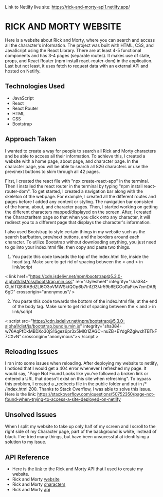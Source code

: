 Link to Netlify live site: https://rick-and-morty-api1.netlify.app/

# RICK AND MORTY WEBSITE

Here is a website about Rick and Morty, where you can search and access all the character's information. The project was built with HTML, CSS, and JavaScript using the React Library. There are at least 4-5 functional components and has 3-4 pages (separate routes). It makes use of state, props, and React Router (npm install react-router-dom) in the application. Last but not least, it uses fetch to request data with an external API and hosted on Netlify.

## Technologies Used

- JavaScript
- React
- React Router
- HTML
- CSS
- Bootstrap

## Approach Taken

I wanted to create a way for people to search all Rick and Morty characters and be able to access all their information. To achieve this, I created a website with a home page, about page, and character page. In the character page, you will be able to search all 826 characters or use the prev/next buttons to skim through all 42 pages.

First, I created the react file with "npx create-react-app" in the terminal. Then I installed the react router in the terminal by typing "npm install react-router-dom". To get started, I created a navigation bar along with the skeleton of the webpage. For example, I created all the different routes and pages before I added any content or styling. The navigation bar consisted of the home, about, and character pages. Then, I started working on getting the different characters mapped/displayed on the screen. After, I created the CharacterItem page so that when you click onto any character, it will redirect you to a different page that displays the character's information.

I also used Bootstrap to style certain things in my website such as the search bar/button, prev/next buttons, and the borders around each character. To utilize Bootstrap without downloading anything, you just need to go into your index.html file, then copy and paste two things.

1. You paste this code towards the top of the index.html file, inside the head tag. Make sure to get rid of spacing between the < and > in link/script

< link href="https://cdn.jsdelivr.net/npm/bootstrap@5.3.0-alpha1/dist/css/bootstrap.min.css" rel="stylesheet" integrity="sha384-GLhlTQ8iRABdZLl6O3oVMWSktQOp6b7In1Zl3/Jr59b6EGGoI1aFkw7cmDA6j6gD" crossorigin="anonymous"/ >

2. You paste this code towards the bottom of the index.html file, at the end of the body tag. Make sure to get rid of spacing between the < and > in link/script

< script src="https://cdn.jsdelivr.net/npm/bootstrap@5.3.0-alpha1/dist/js/bootstrap.bundle.min.js" integrity="sha384-w76AqPfDkMBDXo30jS1Sgez6pr3x5MlQ1ZAGC+nuZB+EYdgRZgiwxhTBTkF7CXvN" crossorigin="anonymous">< /script >

## Reloading Issues

I ran into some issues when reloading. After deploying my website to netlify, I noticed that I would get a 404 error whenever I refreshed my page. It would say, "Page Not Found Looks like you've followed a broken link or entered a URL that doesn't exist on this site when refreshing". To bypass this problem, I created a \_redirects file in the public folder and put in /\* /index.html 200. Thanks to Stack Overflow, I was able to solve this issue.
Here is the link: https://stackoverflow.com/questions/50752350/page-not-found-when-trying-to-access-a-site-deployed-on-netlify

## Unsolved Issues

When I split my website to take up only half of my screen and I scroll to the right side of my Character page, part of the background is white, instead of black. I've tried many things, but have been unsucessful at identifying a solution to my issue.

## API Reference

- Here is the [link](https://rickandmortyapi.com/documentation/#rest) to the Rick and Morty API that I used to create my website.
- Rick and Morty [website](https://rickandmortyapi.com/documentation/#javascript-client)
- Rick and Morty [characters](https://rickandmortyapi.com/api/character)
- Rick and Morty [api](https://rickandmortyapi.com/api)
